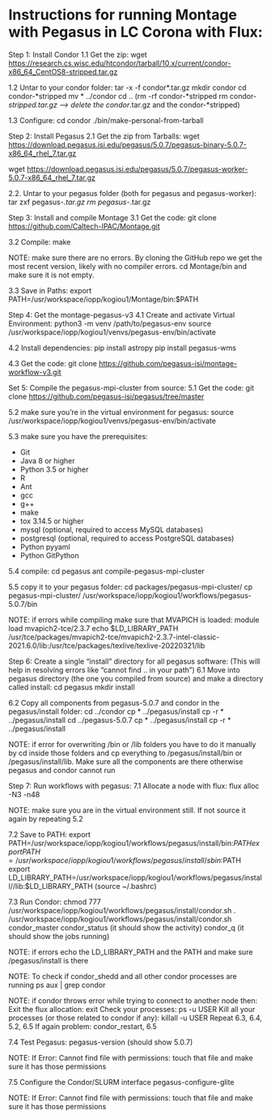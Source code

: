 # Instructions for running Montage with Pegasus in LC Corona with Flux:

Step 1: Install Condor
1.1 Get the zip:
wget https://research.cs.wisc.edu/htcondor/tarball/10.x/current/condor-x86_64_CentOS8-stripped.tar.gz

1.2 Untar to your condor folder:
tar -x -f condor*.tar.gz
mkdir condor
cd condor-*stripped
mv * ../condor
cd ..
(rm -rf condor-*stripped 
rm condor-*stripped.tar.gz —> delete the condor*.tar.gz and the condor-*stripped)

1.3 Configure:
cd condor
./bin/make-personal-from-tarball

Step 2: Install Pegasus
2.1 Get the zip from Tarballs:
wget https://download.pegasus.isi.edu/pegasus/5.0.7/pegasus-binary-5.0.7-x86_64_rhel_7.tar.gz 

wget https://download.pegasus.isi.edu/pegasus/5.0.7/pegasus-worker-5.0.7-x86_64_rhel_7.tar.gz

2.2. Untar to your pegasus folder (both for pegasus and pegasus-worker):
tar zxf pegasus-*.tar.gz
rm pegasus-*.tar.gz

Step 3:  Install and compile Montage
3.1 Get the code:
git clone https://github.com/Caltech-IPAC/Montage.git

3.2 Compile:
make

NOTE: make sure there are no errors. By cloning the GitHub repo we get the most recent version, likely with no compiler errors. 
cd Montage/bin and make sure it is not empty.

3.3 Save in Paths:
export PATH=/usr/workspace/iopp/kogiou1/Montage/bin:$PATH

Step 4: Get the montage-pegasus-v3
4.1 Create and activate Virtual Environment:
python3 -m venv /path/to/pegasus-env
source /usr/workspace/iopp/kogiou1/venvs/pegasus-env/bin/activate

4.2 Install dependencies:
pip install astropy
pip install pegasus-wms

4.3 Get the code:
git clone https://github.com/pegasus-isi/montage-workflow-v3.git

Set 5: Compile the pegasus-mpi-cluster from source:
5.1 Get the code:
git clone https://github.com/pegasus-isi/pegasus/tree/master

5.2 make sure you’re in the virtual environment for pegasus:
source /usr/workspace/iopp/kogiou1/venvs/pegasus-env/bin/activate

5.3 make sure you have the prerequisites:
* Git
* Java 8 or higher
* Python 3.5 or higher
* R
* Ant
* gcc
* g++
* make
* tox 3.14.5 or higher
* mysql (optional, required to access MySQL databases)
* postgresql (optional, required to access PostgreSQL databases)
* Python pyyaml
* Python GitPython

5.4 compile:
cd pegasus
ant compile-pegasus-mpi-cluster

5.5 copy it to your pegasus folder:
cd packages/pegasus-mpi-cluster/
cp pegasus-mpi-cluster/ /usr/workspace/iopp/kogiou1/workflows/pegasus-5.0.7/bin

NOTE: if errors while compiling make sure that MVAPICH is loaded:
module load mvapich2-tce/2.3.7
echo $LD_LIBRARY_PATH
/usr/tce/packages/mvapich2-tce/mvapich2-2.3.7-intel-classic-2021.6.0/lib:/usr/tce/packages/texlive/texlive-20220321/lib

Step 6: Create a single “install” directory for all pegasus software:
(This will help in resolving errors like “cannot find .. in your path”)
6.1 Move into pegasus directory (the one you compiled from source) and make a directory called install:
cd pegasus
mkdir install

6.2 Copy all components from pegasus-5.0.7 and condor in the pegasus/install folder:
cd ../condor 
cp * ../pegasus/install
cp -r *  ../pegasus/install
cd ../pegasus-5.0.7
cp * ../pegasus/install
cp -r *  ../pegasus/install

NOTE: if error for overwriting /bin or /lib folders you have to do it manually by cd inside those folders and cp everything to /pegasus/install/bin or 
/pegasus/install/lib. Make sure all the components are there otherwise pegasus and condor cannot run

Step 7: Run workflows with pegasus:
7.1 Allocate a node with flux:
flux alloc -N3 -n48

NOTE: make sure you are in the virtual environment still. If not source it again by repeating 5.2

7.2 Save to PATH:
export PATH=/usr/workspace/iopp/kogiou1/workflows/pegasus/install/bin:$PATH
export PATH=/usr/workspace/iopp/kogiou1/workflows/pegasus/install/sbin:$PATH
export LD_LIBRARY_PATH=/usr/workspace/iopp/kogiou1/workflows/pegasus/install//lib:$LD_LIBRARY_PATH
(source ~/.bashrc)

7.3 Run Condor:
chmod 777 /usr/workspace/iopp/kogiou1/workflows/pegasus/install/condor.sh
. /usr/workspace/iopp/kogiou1/workflows/pegasus/install/condor.sh
condor_master
condor_status (it should show the activity)
condor_q (it should show the jobs running)

NOTE: if errors echo the LD_LIBRARY_PATH and the PATH and make sure /pegasus/install is there

NOTE: To check if condor_shedd and all other condor processes are running
ps aux | grep condor

NOTE: if condor throws error while trying to connect to another node then:
Exit the flux allocation: exit
Check your processes: ps -u USER
Kill all your processes (or those related to condor if any): killall -u USER
Repeat 6.3, 6.4, 5.2, 6.5
If again problem: condor_restart, 6.5

7.4 Test Pegasus:
pegasus-version (should show 5.0.7)

NOTE: If Error: Cannot find file with permissions: touch that file and make sure it has those permissions

7.5 Configure the Condor/SLURM interface
pegasus-configure-glite

NOTE: If Error: Cannot find file with permissions: touch that file and make sure it has those permissions

